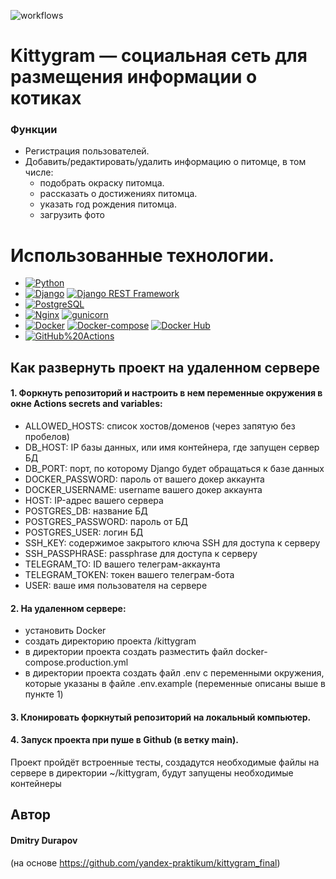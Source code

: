 ![workflows](https://github.com/durapov/kittygram_final/actions/workflows/main.yml/badge.svg)
#  Kittygram — социальная сеть для размещения информации о котиках

### Функции
* Регистрация пользователей.
* Добавить/редактировать/удалить информацию о питомце, в том числе:
  * подобрать окраску питомца.
  * рассказать о достижениях питомца.
  * указать год рождения питомца.
  * загрузить фото
  
# Использованные технологии.


- [![Python](https://img.shields.io/badge/-Python-464646?style=flat&logo=Python&logoColor=56C0C0&color=cd5c5c)](https://www.python.org/)
- [![Django](https://img.shields.io/badge/-Django-464646?style=flat&logo=Django&logoColor=56C0C0&color=344CC7)](https://www.djangoproject.com/)
[![Django REST Framework](https://img.shields.io/badge/-Django%20REST%20Framework-464646?style=flat&logo=Django%20REST%20Framework&logoColor=56C0C0&color=38761D)](https://www.django-rest-framework.org/)
- [![PostgreSQL](https://img.shields.io/badge/-PostgreSQL-464646?style=flat&logo=PostgreSQL&logoColor=56C0C0&color=0095b6)](https://www.postgresql.org/)
- [![Nginx](https://img.shields.io/badge/-NGINX-464646?style=flat&logo=NGINX&logoColor=56C0C0&color=FF9900)](https://nginx.org/ru/)
[![gunicorn](https://img.shields.io/badge/-gunicorn-464646?style=flat&logo=gunicorn&logoColor=56C0C0&color=344CC7)](https://gunicorn.org/)
- [![Docker](https://img.shields.io/badge/-Docker-464646?style=flat&logo=Docker&logoColor=56C0C0&color=38761D)](https://www.docker.com/)
[![Docker-compose](https://img.shields.io/badge/-Docker%20compose-464646?style=flat&logo=Docker&logoColor=56C0C0&color=0095b6)](https://www.docker.com/)
[![Docker Hub](https://img.shields.io/badge/-Docker%20Hub-464646?style=flat&logo=Docker&logoColor=56C0C0&color=FF9900)](https://www.docker.com/products/docker-hub)
- [![GitHub%20Actions](https://img.shields.io/badge/-GitHub%20Actions-464646?style=flat&logo=GitHub%20actions&logoColor=56C0C0&color=cd5c5c)](https://github.com/features/actions)

## Как развернуть проект на удаленном сервере
#### 1. Форкнуть репозиторий и настроить в нем переменные окружения в окне Actions secrets and variables:
- ALLOWED_HOSTS: список хостов/доменов (через запятую без пробелов)
- DB_HOST: IP базы данных, или имя контейнера, где запущен сервер БД
- DB_PORT: порт, по которому Django будет обращаться к базе данных
- DOCKER_PASSWORD: пароль от вашего докер аккаунта
- DOCKER_USERNAME: username вашего докер аккаунта
- HOST: IP-адрес вашего сервера
- POSTGRES_DB: название БД
- POSTGRES_PASSWORD: пароль от БД
- POSTGRES_USER: логин БД
- SSH_KEY: содержимое закрытого ключа SSH для доступа к серверу
- SSH_PASSPHRASE: passphrase для доступа к серверу
- TELEGRAM_TO: ID вашего телеграм-аккаунта
- TELEGRAM_TOKEN: токен вашего телеграм-бота
- USER: ваше имя пользователя на сервере
#### 2. На удаленном сервере:
- установить Docker
- создать директорию проекта /kittygram
- в директории проекта создать разместить файл docker-compose.production.yml
- в директории проекта создать файл .env с переменными окружения, которые указаны в файле .env.example (переменные описаны выше в пункте 1)


#### 3. Клонировать форкнутый репозиторий на локальный компьютер.
#### 4. Запуск проекта при пуше в Github (в ветку main).
Проект пройдёт встроенные тесты, создадутся необходимые файлы на сервере в директории ~/kittygram, будут запущены необходимые контейнеры

## Автор
#### Dmitry Durapov

(на основе https://github.com/yandex-praktikum/kittygram_final)